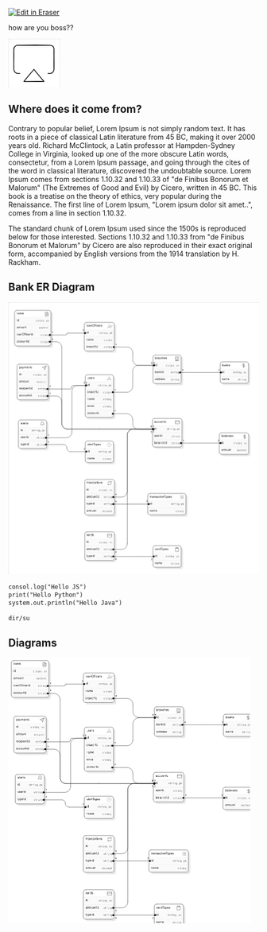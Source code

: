 <p><a target="_blank" href="https://app.eraser.io/workspace/oBqmzY1p8XcX6QEzixnY" id="edit-in-eraser-github-link"><img alt="Edit in Eraser" src="https://firebasestorage.googleapis.com/v0/b/second-petal-295822.appspot.com/o/images%2Fgithub%2FOpen%20in%20Eraser.svg?alt=media&amp;token=968381c8-a7e7-472a-8ed6-4a6626da5501"></a></p>

how are you boss??

![AirPlay](/.eraser/oBqmzY1p8XcX6QEzixnY___OR10FHHD1DU1dB74h0e8mYZD0KY2___---figure---jkbdQWcQShT_btrnAkaGw---figure---WsbrPiTJP1s17TcKY5LAPA.png "AirPlay")

## Where does it come from?
Contrary to popular belief, Lorem Ipsum is not simply random text. It has roots in a piece of classical Latin literature from 45 BC, making it over 2000 years old. Richard McClintock, a Latin professor at Hampden-Sydney College in Virginia, looked up one of the more obscure Latin words, consectetur, from a Lorem Ipsum passage, and going through the cites of the word in classical literature, discovered the undoubtable source. Lorem Ipsum comes from sections 1.10.32 and 1.10.33 of "de Finibus Bonorum et Malorum" (The Extremes of Good and Evil) by Cicero, written in 45 BC. This book is a treatise on the theory of ethics, very popular during the Renaissance. The first line of Lorem Ipsum, "Lorem ipsum dolor sit amet..", comes from a line in section 1.10.32.

The standard chunk of Lorem Ipsum used since the 1500s is reproduced below for those interested. Sections 1.10.32 and 1.10.33 from "de Finibus Bonorum et Malorum" by Cicero are also reproduced in their exact original form, accompanied by English versions from the 1914 translation by H. Rackham.



## Bank ER Diagram
![ER DG](/.eraser/oBqmzY1p8XcX6QEzixnY___OR10FHHD1DU1dB74h0e8mYZD0KY2___---figure---j0MMDyQ5OHuK1oQTbW0R4---figure---pyV16tLZfL82nVQd1TI88A.png "ER DG")

```
consol.log("Hello JS")
print("Hello Python")
system.out.println("Hello Java")
```
`﻿dir/su` 






<!-- eraser-additional-content -->
## Diagrams
<!-- eraser-additional-files -->
<a href="/eraser/README-file-entity-relationship-1.eraserdiagram" data-element-id="VdXdR-ArnVd0QmNWmg3R0"><img src="/.eraser/oBqmzY1p8XcX6QEzixnY___OR10FHHD1DU1dB74h0e8mYZD0KY2___---diagram----f0a2427ad56db682c3b542f2d3ce4b60.png" alt="" data-element-id="VdXdR-ArnVd0QmNWmg3R0" /></a>
<!-- end-eraser-additional-files -->
<!-- end-eraser-additional-content -->
<!--- Eraser file: https://app.eraser.io/workspace/oBqmzY1p8XcX6QEzixnY --->